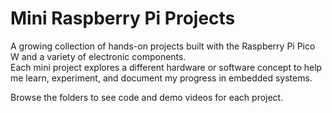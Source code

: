 # Mini Raspberry Pi Projects

A growing collection of hands-on projects built with the Raspberry Pi Pico W and a variety of electronic components.  
Each mini project explores a different hardware or software concept to help me learn, experiment, and document my progress in embedded systems.

Browse the folders to see code and demo videos for each project.
